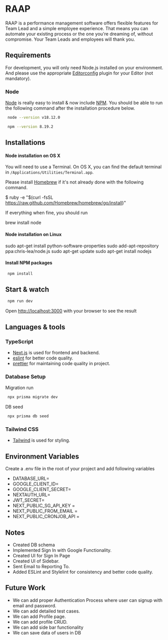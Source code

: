 # RAAP

RAAP is a performance management software offers flexible features for Team Lead and a simple employee experience. That means you can automate your existing process or the one you're dreaming of, without compromise. Your Team Leads and employees will thank you.

## Requirements

For development, you will only need Node.js installed on your environment.
And please use the appropriate [Editorconfig](http://editorconfig.org/) plugin for your Editor (not mandatory).

### Node

[Node](http://nodejs.org/) is really easy to install & now include [NPM](https://npmjs.org/).
You should be able to run the following command after the installation procedure
below.
```bash
 node --version v18.12.0

 npm --version 8.19.2
```


## Installations

#### Node installation on OS X

You will need to use a Terminal. On OS X, you can find the default terminal in
`/Applications/Utilities/Terminal.app`.

Please install [Homebrew](http://brew.sh/) if it's not already done with the following command.

  $ ruby -e "$(curl -fsSL https://raw.github.com/Homebrew/homebrew/go/install)"

If everything when fine, you should run

  brew install node

#### Node installation on Linux

  sudo apt-get install python-software-properties
  sudo add-apt-repository ppa:chris-lea/node.js
  sudo apt-get update
  sudo apt-get install nodejs

#### Install NPM packages
```bash
 npm install
```
## Start & watch


```bash
 npm run dev
```

Open [http://localhost:3000](http://localhost:3000) with your browser to see the result


## Languages & tools


### TypeScript

- [Next.js](https://github.com/vercel/next.js) is used for frontend and backend.
- [eslint](https://eslint.org/) for better code quality.
- [prettier](https://prettier.io/) for maintaining code quality in project.

### Database Setup
Migration run
```bash
 npx prisma migrate dev
```
DB seed
```bash
 npx prisma db seed
```

### Tailwind CSS
- [Tailwind](https://tailwindcss.com/) is used for styling.

## Environment Variables
Create a .env file in the root of your project and add following variables

- DATABASE_URL=
- GOOGLE_CLIENT_ID=
- GOOGLE_CLIENT_SECRET=
- NEXTAUTH_URL=
- JWT_SECRET=
- NEXT_PUBLIC_SG_API_KEY =
- NEXT_PUBLIC_FROM_EMAIL =
- NEXT_PUBLIC_CRONJOB_API =
## Notes
- Created DB schema
- Implemented Sign In with Google Functionality.
- Created UI for Sign In Page
- Created UI of Sidebar.
- Sent Email to Reporting To.
- Added ESLint and Stylelint for consistency and better code quality.



## Future Work
- We can add proper Authentication Process where user can signup with email and password.
- We can add detailed test cases.
- We can add Profile page.
- We can add profile CRUD.
- We can add side bar functionality
- We can save data of users in DB
